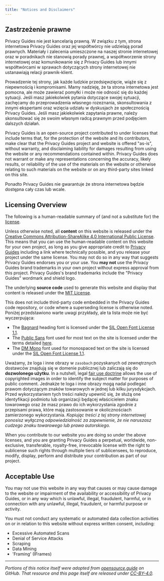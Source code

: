 ```yaml
---
title: "Notices and Disclaimers"
---
```


## Zastrzeżenie prawne

Privacy Guides nie jest kancelarią prawną. W związku z tym, strona internetowa Privacy Guides oraz jej współtwórcy nie udzielają porad prawnych. Materiały i zalecenia umieszczone na naszej stronie internetowej oraz w poradnikach nie stanowią porady prawnej, a współtworzenie strony internetowej oraz komunikowanie się z Privacy Guides lub innymi współtwórcami w sprawach dotyczących strony internetowej nie ustanawiają relacji prawnik-klient.

Prowadzenie tej strony, jak każde ludzkie przedsięwzięcie, wiąże się z niepewnością i kompromisami. Mamy nadzieję, że ta strona internetowa jest pomocna, ale może zawierać pomyłki i może nie odnosić się do każdej sytuacji. Jeśli masz jakiekolwiek pytania dotyczące swojej sytuacji, zachęcamy do przeprowadzenia własnego rozeznania, skonsultowania z innymi ekspertami oraz wzięcia udziału w dyskusjach ze społecznością Privacy Guides. Jeśli masz jakiekolwiek zapytania prawne, należy skonsultować się ze swoim własnym radcą prawnym przed podjęciem dalszych działań.

Privacy Guides is an open-source project contributed to under licenses that include terms that, for the protection of the website and its contributors, make clear that the Privacy Guides project and website is offered "as-is", without warranty, and disclaiming liability for damages resulting from using the website or any recommendations contained within. Privacy Guides does not warrant or make any representations concerning the accuracy, likely results, or reliability of the use of the materials on the website or otherwise relating to such materials on the website or on any third-party sites linked on this site.

Ponadto Privacy Guides nie gwarantuje że strona internetowa będzie dostępna cały czas lub wcale.

## Licensing Overview

<div class="admonition danger" markdown>

The following is a human-readable summary of (and not a substitute for) the [license](https://github.com/privacyguides/privacyguides.org/blob/main/README.md#license).

</div>

Unless otherwise noted, all **content** on this website is released under the [Creative Commons Attribution-ShareAlike 4.0 International Public License](https://github.com/privacyguides/privacyguides.org/tree/main/LICENSE). This means that you can use the human-readable content on this website for your own project, as long as you give appropriate credit to [Privacy Guides](https://www.privacyguides.org) including a link where technically possible, and you release your project under the same license. You may not do so in any way that suggests Privacy Guides endorses you or your use. You **may not** use the Privacy Guides brand trademarks in your own project without express approval from this project. Privacy Guides's brand trademarks include the "Privacy Guides" wordmark and shield logo.

The underlying **source code** used to generate this website and display that content is released under the [MIT License](https://github.com/privacyguides/privacyguides.org/tree/main/LICENSE-CODE).

This does not include third-party code embedded in the Privacy Guides code repository, or code where a superseding license is otherwise noted. Poniżej przedstawiono warte uwagi przykłady, ale ta lista może nie być wyczerpująca:

* The [Bagnard](https://github.com/privacyguides/brand/tree/67166ed8b641d8ac1837d0b75329e02ed4056704/fonts/Bagnard) heading font is licensed under the [SIL Open Font License 1.1](https://github.com/privacyguides/brand/blob/67166ed8b641d8ac1837d0b75329e02ed4056704/fonts/Bagnard/LICENSE.txt).
* The [Public Sans](https://github.com/privacyguides/brand/tree/67166ed8b641d8ac1837d0b75329e02ed4056704/fonts/Public%20Sans) font used for most text on the site is licensed under the terms detailed [here](https://github.com/privacyguides/brand/blob/67166ed8b641d8ac1837d0b75329e02ed4056704/fonts/Public%20Sans/LICENSE.txt).
* The [DM Mono](https://github.com/privacyguides/brand/tree/67166ed8b641d8ac1837d0b75329e02ed4056704/fonts/DM%20Mono) font used for monospaced text on the site is licensed under the [SIL Open Font License 1.1](https://github.com/privacyguides/brand/blob/67166ed8b641d8ac1837d0b75329e02ed4056704/fonts/DM%20Mono/LICENSE.txt).

Uważamy, że loga i inne obrazy w `zasobach` pozyskanych od zewnętrznych dostawców znajdują się w domenie publicznej lub zaliczają się do **dozwolonego użytku**. In a nutshell, legal [fair use doctrine](https://copyright.gov/fair-use/more-info.html) allows the use of copyrighted images in order to identify the subject matter for purposes of public comment. Jednakże te loga i inne obrazy mogą nadal podlegać prawom dotyczącym znaków towarowych w jednej lub kilku jurysdykcjach. Przed wykorzystaniem tych treści należy upewnić się, że służą one identyfikacji podmiotu lub organizacji będącej właścicielem znaku towarowego oraz że masz prawo do ich wykorzystania zgodnie z przepisami prawa, które mają zastosowanie w okolicznościach zamierzonego wykorzystania. *Kopiując treści z tej strony internetowej ponosisz wyłączną odpowiedzialność za zapewnienie, że nie naruszasz cudzego znaku towarowego lub prawa autorskiego.*

When you contribute to our website you are doing so under the above licenses, and you are granting Privacy Guides a perpetual, worldwide, non-exclusive, transferable, royalty-free, irrevocable license with the right to sublicense such rights through multiple tiers of sublicensees, to reproduce, modify, display, perform and distribute your contribution as part of our project.

## Acceptable Use

You may not use this website in any way that causes or may cause damage to the website or impairment of the availability or accessibility of Privacy Guides, or in any way which is unlawful, illegal, fraudulent, harmful, or in connection with any unlawful, illegal, fraudulent, or harmful purpose or activity.

You must not conduct any systematic or automated data collection activities on or in relation to this website without express written consent, including:

* Excessive Automated Scans
* Denial of Service Attacks
* Scraping
* Data Mining
* 'Framing' (IFrames)

---

*Portions of this notice itself were adopted from [opensource.guide](https://github.com/github/opensource.guide/blob/master/notices.md) on GitHub. That resource and this page itself are released under [CC-BY-4.0](https://creativecommons.org/licenses/by-sa/4.0).*
